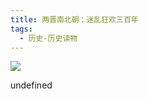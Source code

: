 ```yaml
---
title: 两晋南北朝：迷乱狂欢三百年
tags:
  - 历史-历史读物
---
```


![](https://wfqqreader-1252317822.image.myqcloud.com/cover/47/23549047/s_23549047.jpg)

undefined